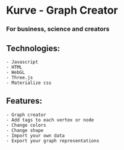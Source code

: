 # Kurve - Graph Creator
### For business, science and creators

## Technologies:
    - Javascript
    - HTML
    - WebGL
    - Three.js
    - Materialize css

## Features:
    - Graph creator
    - Add tags to each vertex or node
    - Change colors
    - Change shape
    - Import your own data
    - Export your graph representations

